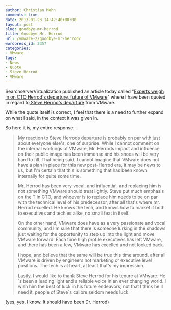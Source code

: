 ```yaml
---
author: Christian Mohn
comments: true
date: 2013-01-23 14:42:40+00:00
layout: post
slug: goodbye-mr-herrod
title: Goodbye Mr. Herrod
url: /vmware-2/goodbye-mr-herrod/
wordpress_id: 2357
categories:
- VMware
tags:
- News
- Quote
- Steve Herrod
- VMware
---
```


SearchserverVirtualization published an article today called "[Experts weigh in on CTO Herrod's departure, future of VMware](http://searchservervirtualization.techtarget.com/news/2240176407/Experts-weigh-in-on-CTO-Herrods-departure-future-of-VMware)" where I have been quoted in regard to[ Steve Herrod's departure](http://cto.vmware.com/transition-in-our-industry-and-for-me/) from VMware.

While the quote itself is correct, I feel that there is a need to further expand on what I said, in the context it was given in.

So here it is, my entire response:


<blockquote>My reaction to Steve Herrods departure is probably on par with just about everyone else's, one of surprise. While I cannot comment on the internal workings of VMware, Mr. Herrods impact and influence on their public image has been immense and his shoes will be very hard to fill. That being said, I cannot imagine that VMware does not have a plan in place for this new post-Herrod era, it may be news to us, but I'm certain that this is something that has been known internally for quite some time.

Mr. Herrod has been very vocal, and influential, and replacing him is not something VMware should treat lightly. Steve put much emphasis on the T in CTO, and whoever is to replace him needs to be on par with the technical level of his predecessor, after all that's where mr. Herrod excelled. He knows the tech, and knows how to market it both to executives and techies alike, no small feat in itself.

On the other hand, VMware does have as a very passionate and vocal community, and I'm sure that there is someone lurking in the shadows just waiting for the opportunity to step up into the light and move VMware forward. Each time high profile executives has left VMware, and there has been a few, VMware has excelled and not looked back.

I hope, and believe that the same will be true this time around, after all VMware is driven by engineers not marketing or executive level positions. The tech is at heart, at least that's my impression.

Lastly, I would like to thank Steve Herrod for his tenure at VMware. He´s been a leading light and a reliable voice in an ever changing world. I wish him the best of luck in his future endeavors, not that I think he'll need it, people of Steve´s calibre seldom needs luck.</blockquote>


(yes, yes, I know. It should have been Dr. Herrod)
